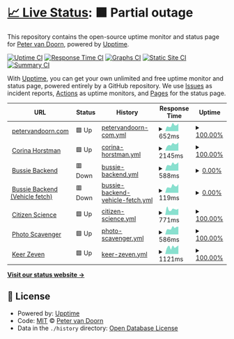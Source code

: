 # [📈 Live Status](https://demo.upptime.js.org): <!--live status--> **🟧 Partial outage**

This repository contains the open-source uptime monitor and status page for [Peter van Doorn](petervandoorn.com), powered by [Upptime](https://github.com/upptime/upptime).

[![Uptime CI](https://github.com/two-trick-pony-NL/upptime/workflows/Uptime%20CI/badge.svg)](https://github.com/two-trick-pony-NL/upptime/actions?query=workflow%3A%22Uptime+CI%22)
[![Response Time CI](https://github.com/two-trick-pony-NL/upptime/workflows/Response%20Time%20CI/badge.svg)](https://github.com/two-trick-pony-NL/upptime/actions?query=workflow%3A%22Response+Time+CI%22)
[![Graphs CI](https://github.com/two-trick-pony-NL/upptime/workflows/Graphs%20CI/badge.svg)](https://github.com/two-trick-pony-NL/upptime/actions?query=workflow%3A%22Graphs+CI%22)
[![Static Site CI](https://github.com/two-trick-pony-NL/upptime/workflows/Static%20Site%20CI/badge.svg)](https://github.com/two-trick-pony-NL/upptime/actions?query=workflow%3A%22Static+Site+CI%22)
[![Summary CI](https://github.com/two-trick-pony-NL/upptime/workflows/Summary%20CI/badge.svg)](https://github.com/two-trick-pony-NL/upptime/actions?query=workflow%3A%22Summary+CI%22)

With [Upptime](https://upptime.js.org), you can get your own unlimited and free uptime monitor and status page, powered entirely by a GitHub repository. We use [Issues](https://github.com/two-trick-pony-NL/upptime/issues) as incident reports, [Actions](https://github.com/two-trick-pony-NL/upptime/actions) as uptime monitors, and [Pages](https://demo.upptime.js.org) for the status page.

<!--start: status pages-->
<!-- This summary is generated by Upptime (https://github.com/upptime/upptime) -->
<!-- Do not edit this manually, your changes will be overwritten -->
<!-- prettier-ignore -->
| URL | Status | History | Response Time | Uptime |
| --- | ------ | ------- | ------------- | ------ |
| <img alt="" src="https://icons.duckduckgo.com/ip3/petervandoorn.com.ico" height="13"> [petervandoorn.com](https://petervandoorn.com) | 🟩 Up | [petervandoorn-com.yml](https://github.com/two-trick-pony-NL/upptime/commits/HEAD/history/petervandoorn-com.yml) | <details><summary><img alt="Response time graph" src="./graphs/petervandoorn-com/response-time-week.png" height="20"> 652ms</summary><br><a href="https://two-trick-pony-NL.github.io/upptime/history/petervandoorn-com"><img alt="Response time 735" src="https://img.shields.io/endpoint?url=https%3A%2F%2Fraw.githubusercontent.com%2Ftwo-trick-pony-NL%2Fupptime%2FHEAD%2Fapi%2Fpetervandoorn-com%2Fresponse-time.json"></a><br><a href="https://two-trick-pony-NL.github.io/upptime/history/petervandoorn-com"><img alt="24-hour response time 860" src="https://img.shields.io/endpoint?url=https%3A%2F%2Fraw.githubusercontent.com%2Ftwo-trick-pony-NL%2Fupptime%2FHEAD%2Fapi%2Fpetervandoorn-com%2Fresponse-time-day.json"></a><br><a href="https://two-trick-pony-NL.github.io/upptime/history/petervandoorn-com"><img alt="7-day response time 652" src="https://img.shields.io/endpoint?url=https%3A%2F%2Fraw.githubusercontent.com%2Ftwo-trick-pony-NL%2Fupptime%2FHEAD%2Fapi%2Fpetervandoorn-com%2Fresponse-time-week.json"></a><br><a href="https://two-trick-pony-NL.github.io/upptime/history/petervandoorn-com"><img alt="30-day response time 627" src="https://img.shields.io/endpoint?url=https%3A%2F%2Fraw.githubusercontent.com%2Ftwo-trick-pony-NL%2Fupptime%2FHEAD%2Fapi%2Fpetervandoorn-com%2Fresponse-time-month.json"></a><br><a href="https://two-trick-pony-NL.github.io/upptime/history/petervandoorn-com"><img alt="1-year response time 735" src="https://img.shields.io/endpoint?url=https%3A%2F%2Fraw.githubusercontent.com%2Ftwo-trick-pony-NL%2Fupptime%2FHEAD%2Fapi%2Fpetervandoorn-com%2Fresponse-time-year.json"></a></details> | <details><summary><a href="https://two-trick-pony-NL.github.io/upptime/history/petervandoorn-com">100.00%</a></summary><a href="https://two-trick-pony-NL.github.io/upptime/history/petervandoorn-com"><img alt="All-time uptime 99.98%" src="https://img.shields.io/endpoint?url=https%3A%2F%2Fraw.githubusercontent.com%2Ftwo-trick-pony-NL%2Fupptime%2FHEAD%2Fapi%2Fpetervandoorn-com%2Fuptime.json"></a><br><a href="https://two-trick-pony-NL.github.io/upptime/history/petervandoorn-com"><img alt="24-hour uptime 100.00%" src="https://img.shields.io/endpoint?url=https%3A%2F%2Fraw.githubusercontent.com%2Ftwo-trick-pony-NL%2Fupptime%2FHEAD%2Fapi%2Fpetervandoorn-com%2Fuptime-day.json"></a><br><a href="https://two-trick-pony-NL.github.io/upptime/history/petervandoorn-com"><img alt="7-day uptime 100.00%" src="https://img.shields.io/endpoint?url=https%3A%2F%2Fraw.githubusercontent.com%2Ftwo-trick-pony-NL%2Fupptime%2FHEAD%2Fapi%2Fpetervandoorn-com%2Fuptime-week.json"></a><br><a href="https://two-trick-pony-NL.github.io/upptime/history/petervandoorn-com"><img alt="30-day uptime 100.00%" src="https://img.shields.io/endpoint?url=https%3A%2F%2Fraw.githubusercontent.com%2Ftwo-trick-pony-NL%2Fupptime%2FHEAD%2Fapi%2Fpetervandoorn-com%2Fuptime-month.json"></a><br><a href="https://two-trick-pony-NL.github.io/upptime/history/petervandoorn-com"><img alt="1-year uptime 99.98%" src="https://img.shields.io/endpoint?url=https%3A%2F%2Fraw.githubusercontent.com%2Ftwo-trick-pony-NL%2Fupptime%2FHEAD%2Fapi%2Fpetervandoorn-com%2Fuptime-year.json"></a></details>
| <img alt="" src="https://icons.duckduckgo.com/ip3/corinahorstman.nl.ico" height="13"> [Corina Horstman](https://corinahorstman.nl) | 🟩 Up | [corina-horstman.yml](https://github.com/two-trick-pony-NL/upptime/commits/HEAD/history/corina-horstman.yml) | <details><summary><img alt="Response time graph" src="./graphs/corina-horstman/response-time-week.png" height="20"> 2145ms</summary><br><a href="https://two-trick-pony-NL.github.io/upptime/history/corina-horstman"><img alt="Response time 2272" src="https://img.shields.io/endpoint?url=https%3A%2F%2Fraw.githubusercontent.com%2Ftwo-trick-pony-NL%2Fupptime%2FHEAD%2Fapi%2Fcorina-horstman%2Fresponse-time.json"></a><br><a href="https://two-trick-pony-NL.github.io/upptime/history/corina-horstman"><img alt="24-hour response time 2837" src="https://img.shields.io/endpoint?url=https%3A%2F%2Fraw.githubusercontent.com%2Ftwo-trick-pony-NL%2Fupptime%2FHEAD%2Fapi%2Fcorina-horstman%2Fresponse-time-day.json"></a><br><a href="https://two-trick-pony-NL.github.io/upptime/history/corina-horstman"><img alt="7-day response time 2145" src="https://img.shields.io/endpoint?url=https%3A%2F%2Fraw.githubusercontent.com%2Ftwo-trick-pony-NL%2Fupptime%2FHEAD%2Fapi%2Fcorina-horstman%2Fresponse-time-week.json"></a><br><a href="https://two-trick-pony-NL.github.io/upptime/history/corina-horstman"><img alt="30-day response time 2284" src="https://img.shields.io/endpoint?url=https%3A%2F%2Fraw.githubusercontent.com%2Ftwo-trick-pony-NL%2Fupptime%2FHEAD%2Fapi%2Fcorina-horstman%2Fresponse-time-month.json"></a><br><a href="https://two-trick-pony-NL.github.io/upptime/history/corina-horstman"><img alt="1-year response time 2272" src="https://img.shields.io/endpoint?url=https%3A%2F%2Fraw.githubusercontent.com%2Ftwo-trick-pony-NL%2Fupptime%2FHEAD%2Fapi%2Fcorina-horstman%2Fresponse-time-year.json"></a></details> | <details><summary><a href="https://two-trick-pony-NL.github.io/upptime/history/corina-horstman">100.00%</a></summary><a href="https://two-trick-pony-NL.github.io/upptime/history/corina-horstman"><img alt="All-time uptime 99.94%" src="https://img.shields.io/endpoint?url=https%3A%2F%2Fraw.githubusercontent.com%2Ftwo-trick-pony-NL%2Fupptime%2FHEAD%2Fapi%2Fcorina-horstman%2Fuptime.json"></a><br><a href="https://two-trick-pony-NL.github.io/upptime/history/corina-horstman"><img alt="24-hour uptime 100.00%" src="https://img.shields.io/endpoint?url=https%3A%2F%2Fraw.githubusercontent.com%2Ftwo-trick-pony-NL%2Fupptime%2FHEAD%2Fapi%2Fcorina-horstman%2Fuptime-day.json"></a><br><a href="https://two-trick-pony-NL.github.io/upptime/history/corina-horstman"><img alt="7-day uptime 100.00%" src="https://img.shields.io/endpoint?url=https%3A%2F%2Fraw.githubusercontent.com%2Ftwo-trick-pony-NL%2Fupptime%2FHEAD%2Fapi%2Fcorina-horstman%2Fuptime-week.json"></a><br><a href="https://two-trick-pony-NL.github.io/upptime/history/corina-horstman"><img alt="30-day uptime 99.92%" src="https://img.shields.io/endpoint?url=https%3A%2F%2Fraw.githubusercontent.com%2Ftwo-trick-pony-NL%2Fupptime%2FHEAD%2Fapi%2Fcorina-horstman%2Fuptime-month.json"></a><br><a href="https://two-trick-pony-NL.github.io/upptime/history/corina-horstman"><img alt="1-year uptime 99.94%" src="https://img.shields.io/endpoint?url=https%3A%2F%2Fraw.githubusercontent.com%2Ftwo-trick-pony-NL%2Fupptime%2FHEAD%2Fapi%2Fcorina-horstman%2Fuptime-year.json"></a></details>
| <img alt="" src="https://icons.duckduckgo.com/ip3/bussie.vdotvo9a4e2a6.eu-central-1.cs.amazonlightsail.com.ico" height="13"> [Bussie Backend](https://bussie.vdotvo9a4e2a6.eu-central-1.cs.amazonlightsail.com/) | 🟥 Down | [bussie-backend.yml](https://github.com/two-trick-pony-NL/upptime/commits/HEAD/history/bussie-backend.yml) | <details><summary><img alt="Response time graph" src="./graphs/bussie-backend/response-time-week.png" height="20"> 588ms</summary><br><a href="https://two-trick-pony-NL.github.io/upptime/history/bussie-backend"><img alt="Response time 599" src="https://img.shields.io/endpoint?url=https%3A%2F%2Fraw.githubusercontent.com%2Ftwo-trick-pony-NL%2Fupptime%2FHEAD%2Fapi%2Fbussie-backend%2Fresponse-time.json"></a><br><a href="https://two-trick-pony-NL.github.io/upptime/history/bussie-backend"><img alt="24-hour response time 759" src="https://img.shields.io/endpoint?url=https%3A%2F%2Fraw.githubusercontent.com%2Ftwo-trick-pony-NL%2Fupptime%2FHEAD%2Fapi%2Fbussie-backend%2Fresponse-time-day.json"></a><br><a href="https://two-trick-pony-NL.github.io/upptime/history/bussie-backend"><img alt="7-day response time 588" src="https://img.shields.io/endpoint?url=https%3A%2F%2Fraw.githubusercontent.com%2Ftwo-trick-pony-NL%2Fupptime%2FHEAD%2Fapi%2Fbussie-backend%2Fresponse-time-week.json"></a><br><a href="https://two-trick-pony-NL.github.io/upptime/history/bussie-backend"><img alt="30-day response time 580" src="https://img.shields.io/endpoint?url=https%3A%2F%2Fraw.githubusercontent.com%2Ftwo-trick-pony-NL%2Fupptime%2FHEAD%2Fapi%2Fbussie-backend%2Fresponse-time-month.json"></a><br><a href="https://two-trick-pony-NL.github.io/upptime/history/bussie-backend"><img alt="1-year response time 599" src="https://img.shields.io/endpoint?url=https%3A%2F%2Fraw.githubusercontent.com%2Ftwo-trick-pony-NL%2Fupptime%2FHEAD%2Fapi%2Fbussie-backend%2Fresponse-time-year.json"></a></details> | <details><summary><a href="https://two-trick-pony-NL.github.io/upptime/history/bussie-backend">0.00%</a></summary><a href="https://two-trick-pony-NL.github.io/upptime/history/bussie-backend"><img alt="All-time uptime 82.80%" src="https://img.shields.io/endpoint?url=https%3A%2F%2Fraw.githubusercontent.com%2Ftwo-trick-pony-NL%2Fupptime%2FHEAD%2Fapi%2Fbussie-backend%2Fuptime.json"></a><br><a href="https://two-trick-pony-NL.github.io/upptime/history/bussie-backend"><img alt="24-hour uptime 0.00%" src="https://img.shields.io/endpoint?url=https%3A%2F%2Fraw.githubusercontent.com%2Ftwo-trick-pony-NL%2Fupptime%2FHEAD%2Fapi%2Fbussie-backend%2Fuptime-day.json"></a><br><a href="https://two-trick-pony-NL.github.io/upptime/history/bussie-backend"><img alt="7-day uptime 0.00%" src="https://img.shields.io/endpoint?url=https%3A%2F%2Fraw.githubusercontent.com%2Ftwo-trick-pony-NL%2Fupptime%2FHEAD%2Fapi%2Fbussie-backend%2Fuptime-week.json"></a><br><a href="https://two-trick-pony-NL.github.io/upptime/history/bussie-backend"><img alt="30-day uptime 56.71%" src="https://img.shields.io/endpoint?url=https%3A%2F%2Fraw.githubusercontent.com%2Ftwo-trick-pony-NL%2Fupptime%2FHEAD%2Fapi%2Fbussie-backend%2Fuptime-month.json"></a><br><a href="https://two-trick-pony-NL.github.io/upptime/history/bussie-backend"><img alt="1-year uptime 82.80%" src="https://img.shields.io/endpoint?url=https%3A%2F%2Fraw.githubusercontent.com%2Ftwo-trick-pony-NL%2Fupptime%2FHEAD%2Fapi%2Fbussie-backend%2Fuptime-year.json"></a></details>
| <img alt="" src="https://icons.duckduckgo.com/ip3/bussie.vdotvo9a4e2a6.eu-central-1.cs.amazonlightsail.com.ico" height="13"> [Bussie Backend (Vehicle fetch)](https://bussie.vdotvo9a4e2a6.eu-central-1.cs.amazonlightsail.com/API/V1/get_all_vehicle_information) | 🟥 Down | [bussie-backend-vehicle-fetch.yml](https://github.com/two-trick-pony-NL/upptime/commits/HEAD/history/bussie-backend-vehicle-fetch.yml) | <details><summary><img alt="Response time graph" src="./graphs/bussie-backend-vehicle-fetch/response-time-week.png" height="20"> 119ms</summary><br><a href="https://two-trick-pony-NL.github.io/upptime/history/bussie-backend-vehicle-fetch"><img alt="Response time 724" src="https://img.shields.io/endpoint?url=https%3A%2F%2Fraw.githubusercontent.com%2Ftwo-trick-pony-NL%2Fupptime%2FHEAD%2Fapi%2Fbussie-backend-vehicle-fetch%2Fresponse-time.json"></a><br><a href="https://two-trick-pony-NL.github.io/upptime/history/bussie-backend-vehicle-fetch"><img alt="24-hour response time 156" src="https://img.shields.io/endpoint?url=https%3A%2F%2Fraw.githubusercontent.com%2Ftwo-trick-pony-NL%2Fupptime%2FHEAD%2Fapi%2Fbussie-backend-vehicle-fetch%2Fresponse-time-day.json"></a><br><a href="https://two-trick-pony-NL.github.io/upptime/history/bussie-backend-vehicle-fetch"><img alt="7-day response time 119" src="https://img.shields.io/endpoint?url=https%3A%2F%2Fraw.githubusercontent.com%2Ftwo-trick-pony-NL%2Fupptime%2FHEAD%2Fapi%2Fbussie-backend-vehicle-fetch%2Fresponse-time-week.json"></a><br><a href="https://two-trick-pony-NL.github.io/upptime/history/bussie-backend-vehicle-fetch"><img alt="30-day response time 570" src="https://img.shields.io/endpoint?url=https%3A%2F%2Fraw.githubusercontent.com%2Ftwo-trick-pony-NL%2Fupptime%2FHEAD%2Fapi%2Fbussie-backend-vehicle-fetch%2Fresponse-time-month.json"></a><br><a href="https://two-trick-pony-NL.github.io/upptime/history/bussie-backend-vehicle-fetch"><img alt="1-year response time 724" src="https://img.shields.io/endpoint?url=https%3A%2F%2Fraw.githubusercontent.com%2Ftwo-trick-pony-NL%2Fupptime%2FHEAD%2Fapi%2Fbussie-backend-vehicle-fetch%2Fresponse-time-year.json"></a></details> | <details><summary><a href="https://two-trick-pony-NL.github.io/upptime/history/bussie-backend-vehicle-fetch">0.00%</a></summary><a href="https://two-trick-pony-NL.github.io/upptime/history/bussie-backend-vehicle-fetch"><img alt="All-time uptime 72.71%" src="https://img.shields.io/endpoint?url=https%3A%2F%2Fraw.githubusercontent.com%2Ftwo-trick-pony-NL%2Fupptime%2FHEAD%2Fapi%2Fbussie-backend-vehicle-fetch%2Fuptime.json"></a><br><a href="https://two-trick-pony-NL.github.io/upptime/history/bussie-backend-vehicle-fetch"><img alt="24-hour uptime 0.00%" src="https://img.shields.io/endpoint?url=https%3A%2F%2Fraw.githubusercontent.com%2Ftwo-trick-pony-NL%2Fupptime%2FHEAD%2Fapi%2Fbussie-backend-vehicle-fetch%2Fuptime-day.json"></a><br><a href="https://two-trick-pony-NL.github.io/upptime/history/bussie-backend-vehicle-fetch"><img alt="7-day uptime 0.00%" src="https://img.shields.io/endpoint?url=https%3A%2F%2Fraw.githubusercontent.com%2Ftwo-trick-pony-NL%2Fupptime%2FHEAD%2Fapi%2Fbussie-backend-vehicle-fetch%2Fuptime-week.json"></a><br><a href="https://two-trick-pony-NL.github.io/upptime/history/bussie-backend-vehicle-fetch"><img alt="30-day uptime 56.71%" src="https://img.shields.io/endpoint?url=https%3A%2F%2Fraw.githubusercontent.com%2Ftwo-trick-pony-NL%2Fupptime%2FHEAD%2Fapi%2Fbussie-backend-vehicle-fetch%2Fuptime-month.json"></a><br><a href="https://two-trick-pony-NL.github.io/upptime/history/bussie-backend-vehicle-fetch"><img alt="1-year uptime 72.71%" src="https://img.shields.io/endpoint?url=https%3A%2F%2Fraw.githubusercontent.com%2Ftwo-trick-pony-NL%2Fupptime%2FHEAD%2Fapi%2Fbussie-backend-vehicle-fetch%2Fuptime-year.json"></a></details>
| <img alt="" src="https://icons.duckduckgo.com/ip3/citizen-science-nl.vdotvo9a4e2a6.eu-central-1.cs.amazonlightsail.com.ico" height="13"> [Citizen Science](https://citizen-science-nl.vdotvo9a4e2a6.eu-central-1.cs.amazonlightsail.com/) | 🟩 Up | [citizen-science.yml](https://github.com/two-trick-pony-NL/upptime/commits/HEAD/history/citizen-science.yml) | <details><summary><img alt="Response time graph" src="./graphs/citizen-science/response-time-week.png" height="20"> 771ms</summary><br><a href="https://two-trick-pony-NL.github.io/upptime/history/citizen-science"><img alt="Response time 798" src="https://img.shields.io/endpoint?url=https%3A%2F%2Fraw.githubusercontent.com%2Ftwo-trick-pony-NL%2Fupptime%2FHEAD%2Fapi%2Fcitizen-science%2Fresponse-time.json"></a><br><a href="https://two-trick-pony-NL.github.io/upptime/history/citizen-science"><img alt="24-hour response time 833" src="https://img.shields.io/endpoint?url=https%3A%2F%2Fraw.githubusercontent.com%2Ftwo-trick-pony-NL%2Fupptime%2FHEAD%2Fapi%2Fcitizen-science%2Fresponse-time-day.json"></a><br><a href="https://two-trick-pony-NL.github.io/upptime/history/citizen-science"><img alt="7-day response time 771" src="https://img.shields.io/endpoint?url=https%3A%2F%2Fraw.githubusercontent.com%2Ftwo-trick-pony-NL%2Fupptime%2FHEAD%2Fapi%2Fcitizen-science%2Fresponse-time-week.json"></a><br><a href="https://two-trick-pony-NL.github.io/upptime/history/citizen-science"><img alt="30-day response time 835" src="https://img.shields.io/endpoint?url=https%3A%2F%2Fraw.githubusercontent.com%2Ftwo-trick-pony-NL%2Fupptime%2FHEAD%2Fapi%2Fcitizen-science%2Fresponse-time-month.json"></a><br><a href="https://two-trick-pony-NL.github.io/upptime/history/citizen-science"><img alt="1-year response time 798" src="https://img.shields.io/endpoint?url=https%3A%2F%2Fraw.githubusercontent.com%2Ftwo-trick-pony-NL%2Fupptime%2FHEAD%2Fapi%2Fcitizen-science%2Fresponse-time-year.json"></a></details> | <details><summary><a href="https://two-trick-pony-NL.github.io/upptime/history/citizen-science">100.00%</a></summary><a href="https://two-trick-pony-NL.github.io/upptime/history/citizen-science"><img alt="All-time uptime 93.68%" src="https://img.shields.io/endpoint?url=https%3A%2F%2Fraw.githubusercontent.com%2Ftwo-trick-pony-NL%2Fupptime%2FHEAD%2Fapi%2Fcitizen-science%2Fuptime.json"></a><br><a href="https://two-trick-pony-NL.github.io/upptime/history/citizen-science"><img alt="24-hour uptime 100.00%" src="https://img.shields.io/endpoint?url=https%3A%2F%2Fraw.githubusercontent.com%2Ftwo-trick-pony-NL%2Fupptime%2FHEAD%2Fapi%2Fcitizen-science%2Fuptime-day.json"></a><br><a href="https://two-trick-pony-NL.github.io/upptime/history/citizen-science"><img alt="7-day uptime 100.00%" src="https://img.shields.io/endpoint?url=https%3A%2F%2Fraw.githubusercontent.com%2Ftwo-trick-pony-NL%2Fupptime%2FHEAD%2Fapi%2Fcitizen-science%2Fuptime-week.json"></a><br><a href="https://two-trick-pony-NL.github.io/upptime/history/citizen-science"><img alt="30-day uptime 84.08%" src="https://img.shields.io/endpoint?url=https%3A%2F%2Fraw.githubusercontent.com%2Ftwo-trick-pony-NL%2Fupptime%2FHEAD%2Fapi%2Fcitizen-science%2Fuptime-month.json"></a><br><a href="https://two-trick-pony-NL.github.io/upptime/history/citizen-science"><img alt="1-year uptime 93.68%" src="https://img.shields.io/endpoint?url=https%3A%2F%2Fraw.githubusercontent.com%2Ftwo-trick-pony-NL%2Fupptime%2FHEAD%2Fapi%2Fcitizen-science%2Fuptime-year.json"></a></details>
| <img alt="" src="https://icons.duckduckgo.com/ip3/photoscavenger.vdotvo9a4e2a6.eu-central-1.cs.amazonlightsail.com.ico" height="13"> [Photo Scavenger](https://photoscavenger.vdotvo9a4e2a6.eu-central-1.cs.amazonlightsail.com/healthcheck) | 🟩 Up | [photo-scavenger.yml](https://github.com/two-trick-pony-NL/upptime/commits/HEAD/history/photo-scavenger.yml) | <details><summary><img alt="Response time graph" src="./graphs/photo-scavenger/response-time-week.png" height="20"> 586ms</summary><br><a href="https://two-trick-pony-NL.github.io/upptime/history/photo-scavenger"><img alt="Response time 567" src="https://img.shields.io/endpoint?url=https%3A%2F%2Fraw.githubusercontent.com%2Ftwo-trick-pony-NL%2Fupptime%2FHEAD%2Fapi%2Fphoto-scavenger%2Fresponse-time.json"></a><br><a href="https://two-trick-pony-NL.github.io/upptime/history/photo-scavenger"><img alt="24-hour response time 700" src="https://img.shields.io/endpoint?url=https%3A%2F%2Fraw.githubusercontent.com%2Ftwo-trick-pony-NL%2Fupptime%2FHEAD%2Fapi%2Fphoto-scavenger%2Fresponse-time-day.json"></a><br><a href="https://two-trick-pony-NL.github.io/upptime/history/photo-scavenger"><img alt="7-day response time 586" src="https://img.shields.io/endpoint?url=https%3A%2F%2Fraw.githubusercontent.com%2Ftwo-trick-pony-NL%2Fupptime%2FHEAD%2Fapi%2Fphoto-scavenger%2Fresponse-time-week.json"></a><br><a href="https://two-trick-pony-NL.github.io/upptime/history/photo-scavenger"><img alt="30-day response time 552" src="https://img.shields.io/endpoint?url=https%3A%2F%2Fraw.githubusercontent.com%2Ftwo-trick-pony-NL%2Fupptime%2FHEAD%2Fapi%2Fphoto-scavenger%2Fresponse-time-month.json"></a><br><a href="https://two-trick-pony-NL.github.io/upptime/history/photo-scavenger"><img alt="1-year response time 567" src="https://img.shields.io/endpoint?url=https%3A%2F%2Fraw.githubusercontent.com%2Ftwo-trick-pony-NL%2Fupptime%2FHEAD%2Fapi%2Fphoto-scavenger%2Fresponse-time-year.json"></a></details> | <details><summary><a href="https://two-trick-pony-NL.github.io/upptime/history/photo-scavenger">100.00%</a></summary><a href="https://two-trick-pony-NL.github.io/upptime/history/photo-scavenger"><img alt="All-time uptime 99.98%" src="https://img.shields.io/endpoint?url=https%3A%2F%2Fraw.githubusercontent.com%2Ftwo-trick-pony-NL%2Fupptime%2FHEAD%2Fapi%2Fphoto-scavenger%2Fuptime.json"></a><br><a href="https://two-trick-pony-NL.github.io/upptime/history/photo-scavenger"><img alt="24-hour uptime 100.00%" src="https://img.shields.io/endpoint?url=https%3A%2F%2Fraw.githubusercontent.com%2Ftwo-trick-pony-NL%2Fupptime%2FHEAD%2Fapi%2Fphoto-scavenger%2Fuptime-day.json"></a><br><a href="https://two-trick-pony-NL.github.io/upptime/history/photo-scavenger"><img alt="7-day uptime 100.00%" src="https://img.shields.io/endpoint?url=https%3A%2F%2Fraw.githubusercontent.com%2Ftwo-trick-pony-NL%2Fupptime%2FHEAD%2Fapi%2Fphoto-scavenger%2Fuptime-week.json"></a><br><a href="https://two-trick-pony-NL.github.io/upptime/history/photo-scavenger"><img alt="30-day uptime 99.95%" src="https://img.shields.io/endpoint?url=https%3A%2F%2Fraw.githubusercontent.com%2Ftwo-trick-pony-NL%2Fupptime%2FHEAD%2Fapi%2Fphoto-scavenger%2Fuptime-month.json"></a><br><a href="https://two-trick-pony-NL.github.io/upptime/history/photo-scavenger"><img alt="1-year uptime 99.98%" src="https://img.shields.io/endpoint?url=https%3A%2F%2Fraw.githubusercontent.com%2Ftwo-trick-pony-NL%2Fupptime%2FHEAD%2Fapi%2Fphoto-scavenger%2Fuptime-year.json"></a></details>
| <img alt="" src="https://icons.duckduckgo.com/ip3/keerzeven.nl.ico" height="13"> [Keer Zeven](https://keerzeven.nl/) | 🟩 Up | [keer-zeven.yml](https://github.com/two-trick-pony-NL/upptime/commits/HEAD/history/keer-zeven.yml) | <details><summary><img alt="Response time graph" src="./graphs/keer-zeven/response-time-week.png" height="20"> 1121ms</summary><br><a href="https://two-trick-pony-NL.github.io/upptime/history/keer-zeven"><img alt="Response time 1112" src="https://img.shields.io/endpoint?url=https%3A%2F%2Fraw.githubusercontent.com%2Ftwo-trick-pony-NL%2Fupptime%2FHEAD%2Fapi%2Fkeer-zeven%2Fresponse-time.json"></a><br><a href="https://two-trick-pony-NL.github.io/upptime/history/keer-zeven"><img alt="24-hour response time 1356" src="https://img.shields.io/endpoint?url=https%3A%2F%2Fraw.githubusercontent.com%2Ftwo-trick-pony-NL%2Fupptime%2FHEAD%2Fapi%2Fkeer-zeven%2Fresponse-time-day.json"></a><br><a href="https://two-trick-pony-NL.github.io/upptime/history/keer-zeven"><img alt="7-day response time 1121" src="https://img.shields.io/endpoint?url=https%3A%2F%2Fraw.githubusercontent.com%2Ftwo-trick-pony-NL%2Fupptime%2FHEAD%2Fapi%2Fkeer-zeven%2Fresponse-time-week.json"></a><br><a href="https://two-trick-pony-NL.github.io/upptime/history/keer-zeven"><img alt="30-day response time 1083" src="https://img.shields.io/endpoint?url=https%3A%2F%2Fraw.githubusercontent.com%2Ftwo-trick-pony-NL%2Fupptime%2FHEAD%2Fapi%2Fkeer-zeven%2Fresponse-time-month.json"></a><br><a href="https://two-trick-pony-NL.github.io/upptime/history/keer-zeven"><img alt="1-year response time 1112" src="https://img.shields.io/endpoint?url=https%3A%2F%2Fraw.githubusercontent.com%2Ftwo-trick-pony-NL%2Fupptime%2FHEAD%2Fapi%2Fkeer-zeven%2Fresponse-time-year.json"></a></details> | <details><summary><a href="https://two-trick-pony-NL.github.io/upptime/history/keer-zeven">100.00%</a></summary><a href="https://two-trick-pony-NL.github.io/upptime/history/keer-zeven"><img alt="All-time uptime 100.00%" src="https://img.shields.io/endpoint?url=https%3A%2F%2Fraw.githubusercontent.com%2Ftwo-trick-pony-NL%2Fupptime%2FHEAD%2Fapi%2Fkeer-zeven%2Fuptime.json"></a><br><a href="https://two-trick-pony-NL.github.io/upptime/history/keer-zeven"><img alt="24-hour uptime 100.00%" src="https://img.shields.io/endpoint?url=https%3A%2F%2Fraw.githubusercontent.com%2Ftwo-trick-pony-NL%2Fupptime%2FHEAD%2Fapi%2Fkeer-zeven%2Fuptime-day.json"></a><br><a href="https://two-trick-pony-NL.github.io/upptime/history/keer-zeven"><img alt="7-day uptime 100.00%" src="https://img.shields.io/endpoint?url=https%3A%2F%2Fraw.githubusercontent.com%2Ftwo-trick-pony-NL%2Fupptime%2FHEAD%2Fapi%2Fkeer-zeven%2Fuptime-week.json"></a><br><a href="https://two-trick-pony-NL.github.io/upptime/history/keer-zeven"><img alt="30-day uptime 100.00%" src="https://img.shields.io/endpoint?url=https%3A%2F%2Fraw.githubusercontent.com%2Ftwo-trick-pony-NL%2Fupptime%2FHEAD%2Fapi%2Fkeer-zeven%2Fuptime-month.json"></a><br><a href="https://two-trick-pony-NL.github.io/upptime/history/keer-zeven"><img alt="1-year uptime 100.00%" src="https://img.shields.io/endpoint?url=https%3A%2F%2Fraw.githubusercontent.com%2Ftwo-trick-pony-NL%2Fupptime%2FHEAD%2Fapi%2Fkeer-zeven%2Fuptime-year.json"></a></details>

<!--end: status pages-->

[**Visit our status website →**](https://demo.upptime.js.org)

## 📄 License

- Powered by: [Upptime](https://github.com/upptime/upptime)
- Code: [MIT](./LICENSE) © [Peter van Doorn](petervandoorn.com)
- Data in the `./history` directory: [Open Database License](https://opendatacommons.org/licenses/odbl/1-0/)
